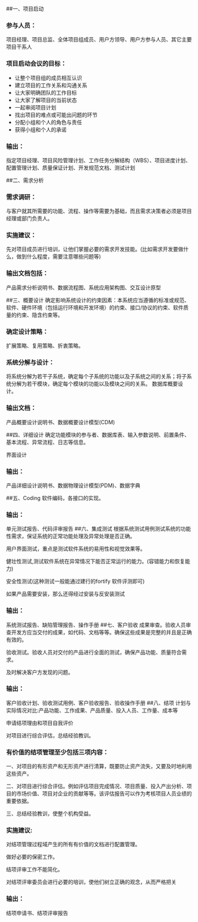 ##一、项目启动
### 参与人员：

项目经理、项目总监、全体项目组成员、用户方领导、用户方参与人员、其它主要项目干系人

### 项目启动会议的目标：

- 让整个项目组的成员相互认识
- 建立项目的工作关系和沟通关系
- 让大家明确团队的工作目标
- 让大家了解项目的当前状态
- 一起审阅项目计划
- 找出项目的难点或可能出问题的环节
- 分配小组和个人的角色与责任
- 获得小组和个人的承诺

### 输出：

指定项目经理、项目风险管理计划、工作任务分解结构（WBS）、项目进度计划、配置管理计划、质量保证计划、开发规范文档、测试计划


##二、需求分析
### 需求调研：
与客户就其所需要的功能、流程、操作等需要为基础，而且需求决策者必须是项目经理或部门负责人。
### 实施建议：

先对项目成员进行培训，让他们掌握必要的需求开发技能。(比如需求开发要做什么，做到什么程度，需要注意哪些问题等)
### 输出文档包括：

产品需求分析说明书、数据流程图、系统应用架构图、交互设计原型

##三、概要设计
确定影响系统设计的约束因素：本系统应当遵循的标准或规范、软件、硬件环境（包括运行环境和开发环境）的约束、接口/协议的约束、软件质量的约束、隐含约束等。 

### 确定设计策略：
扩展策略、复用策略、折衷策略。

### 系统分解与设计：
将系统分解为若干子系统，确定每个子系统的功能以及子系统之间的关系；将子系统分解为若干模块，确定每个模块的功能以及模块之间的关系。 
数据库概要设计。

### 输出文档：
产品概要设计说明书、数据概要设计模型(CDM)

##四、详细设计
确定功能模块的参与者、数据库表、输入参数说明、前置条件、基本流程、异常流程、日志等信息。

界面设计

### 输出：

产品详细设计说明书、数据物理设计模型(PDM)、数据字典

##五、Coding
软件编码，各接口的实现。

### 输出：

单元测试报告、代码评审报告
##六、集成测试
根据系统测试用例测试系统的功能性需求，保证系统的正常功能处理及异常处理是否正确。
 
用户界面测试，重点是测试软件系统的易用性和视觉效果等。
 
健壮性测试,测试软件系统在异常情况下能否正常运行的能力。(容错能力和恢复能力) 

安全性测试(这种测试一般能通过建行的fortify 软件评测即可) 

如果产品需要安装，那么还得经过安装与反安装测试
### 输出：
系统测试报告、缺陷管理报告、操作手册
##七、客户验收
成果审查。验收人员审查开发方应当交付的成果，如代码、文档等等。确保这些成果是完整的并且是正确有效的。 

验收测试。验收人员对交付的产品进行全面的测试，确保产品功能、质量符合需求。 

及时解决客户方发现的问题。
### 输出：

客户验收计划、验收测试用例、客户验收报告、验收操作手册
##八、结项
计划与实际情况对比:产品功能、工作成果、产品质量、投入人员、工作量、成本等 

申请结项理由和项目自我评价 

对项目进行综合评估，总结经验教训。

### 有价值的结项管理至少包括三项内容： 
一、对项目的有形资产和无形资产进行清算，既要防止资产流失，又要及时地利用这些资产。
 
二、对项目进行综合评估。例如评估项目完成情况、项目质量、投入产出分析、项目的市场价值、项目对企业的贡献等等。该评估报告可以作为考核项目人员业绩的重要依据。 

三、总结经验教训，使整个机构受益。

### 实施建议: 
对结项管理过程域产生的所有有价值的文档进行配置管理。 

做好必要的保密工作。 

结项评审工作不能简化。 

对结项评审委员会进行必要的培训，使他们树立正确的观念，从而严格把关

### 输出： 
结项申请书、结项评审报告
